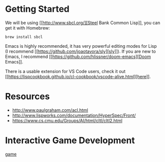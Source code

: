 # Getting Started

We will be using [[http://www.sbcl.org/][Steel Bank Common Lisp]], you can get it with Homebrew:

``` shell
brew install sbcl
```

Emacs is highly recommended, it has very powerful editing modes for Lisp (I recommend [[https://github.com/joaotavora/sly][sly]]).
If you are new to Emacs, I recommend [[https://github.com/hlissner/doom-emacs][Doom Emacs]].

There is a usable extension for VS Code users, check it out [[https://lispcookbook.github.io/cl-cookbook/vscode-alive.html][here]].

# Resources
- http://www.paulgraham.com/acl.html
- http://www.lispworks.com/documentation/HyperSpec/Front/
- https://www.cs.cmu.edu/Groups/AI/html/cltl/cltl2.html

# Interactive Game Development

[game](https://user-images.githubusercontent.com/3605049/165154427-45d501b2-f4e9-4767-afbf-00b436d06870.mp4)

